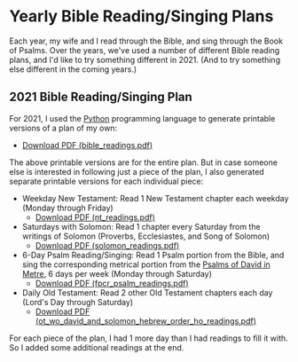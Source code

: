 # Yearly Bible Reading/Singing Plans

Each year, my wife and I read through the Bible, and sing through the Book of Psalms. Over the years, we've used a number of different Bible reading plans, and I'd like to try something different in 2021. (And to try something else different in the coming years.)

## 2021 Bible Reading/Singing Plan

For 2021, I used the [Python](https://www.python.org/) programming language to generate printable versions of a plan of my own:

- [Download PDF (bible_readings.pdf)](2021/bible_readings.pdf?raw=true)

The above printable versions are for the entire plan. But in case someone else is interested in following just a piece of the plan, I also generated separate printable versions for each individual piece:

- Weekday New Testament: Read 1 New Testament chapter each weekday (Monday through Friday)
  - [Download PDF (nt_readings.pdf)](2021/nt_readings.pdf?raw=true)
- Saturdays with Solomon: Read 1 chapter every Saturday from the writings of Solomon (Proverbs, Ecclesiastes, and Song of Solomon)
  - [Download PDF (solomon_readings.pdf)](2021/solomon_readings.pdf?raw=true)
- 6-Day Psalm Reading/Singing: Read 1 Psalm portion from the Bible, and sing the corresponding metrical portion from the [Psalms of David in Metre](resources/psalms_of_david_in_metre.md), 6 days per week (Monday through Saturday)
  - [Download PDF (fpcr\_psalm\_readings.pdf)](2021/fpcr\_psalm\_readings.pdf?raw=true)
- Daily Old Testament: Read 2 other Old Testament chapters each day (Lord's Day through Saturday)
  - [Download PDF (ot\_wo\_david\_and\_solomon\_hebrew\_order\_ho\_readings.pdf)](2021/ot_wo_david_and_solomon_hebrew_order_ho_readings.pdf?raw=true)

For each piece of the plan, I had 1 more day than I had readings to fill it with. So I added some additional readings at the end.
